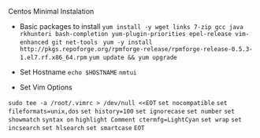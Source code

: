 Centos Minimal Instalation

* Basic packages to install
`yum install -y wget links 7-zip gcc java rkhunteri bash-completion yum-plugin-priorities epel-release vim-enhanced git net-tools `
`yum -y install http://pkgs.repoforge.org/rpmforge-release/rpmforge-release-0.5.3-1.el7.rf.x86_64.rpm`
`yum update && yum upgrade`

* Set Hostname
`echo $HOSTNAME`
`nmtui`

* Set Vim Options

`sudo tee -a /root/.vimrc > /dev/null <<EOT`
`set nocompatible`
`set fileformats=unix,dos`
`set history=100`
`set ignorecase`
`set number`
`set showmatch`
`syntax on`
`highlight Comment ctermfg=LightCyan`
`set wrap`
`set incsearch`
`set hlsearch`
`set smartcase`
`EOT`
